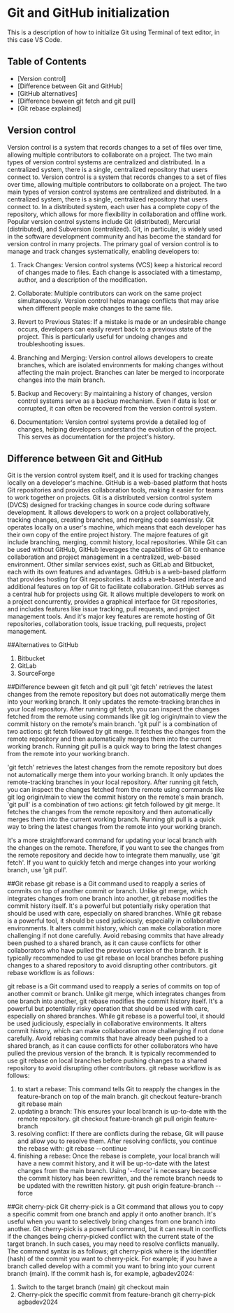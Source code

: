 # Git and GitHub initialization

This is a description of how to initialize Git using Terminal of text editor, in this case VS Code.

## Table of Contents
- [Version control]
- [Difference between Git and GitHub]
- [GitHub alternatives]
- [Difference beween git fetch and git pull]
- [Git rebase explained]

## Version control
Version control is a system that records changes to a set of files over time, allowing multiple contributors to collaborate on a project.
The two main types of version control systems are centralized and distributed. In a centralized system, there is a single, centralized repository that users connect to.
Version control is a system that records changes to a set of files over time, allowing multiple contributors to collaborate on a project.
The two main types of version control systems are centralized and distributed. In a centralized system, there is a single, centralized repository that users connect to. 
In a distributed system, each user has a complete copy of the repository, which allows for more flexibility in collaboration and offline work.
Popular version control systems include Git (distributed), Mercurial (distributed), and Subversion (centralized). Git, in particular, is widely used in the software development community and has become the standard for version control in many projects.
The primary goal of version control is to manage and track changes systematically, enabling developers to:

1. Track Changes: Version control systems (VCS) keep a historical record of changes made to files. Each change is associated with a timestamp, author, and a description of the modification.

2. Collaborate: Multiple contributors can work on the same project simultaneously. Version control helps manage conflicts that may arise when different people make changes to the same file.

3. Revert to Previous States: If a mistake is made or an undesirable change occurs, developers can easily revert back to a previous state of the project. This is particularly useful for undoing changes and troubleshooting issues.

4. Branching and Merging: Version control allows developers to create branches, which are isolated environments for making changes without affecting the main project. Branches can later be merged to incorporate changes into the main branch.

5. Backup and Recovery: By maintaining a history of changes, version control systems serve as a backup mechanism. Even if data is lost or corrupted, it can often be recovered from the version control system.

6. Documentation: Version control systems provide a detailed log of changes, helping developers understand the evolution of the project. This serves as documentation for the project's history.

## Difference between Git and GitHub 
Git is the version control system itself, and it is used for tracking changes locally on a developer's machine. GitHub is a web-based platform that hosts Git repositories and provides collaboration tools, making it easier for teams to work together on projects.
Git is a distributed version control system (DVCS) designed for tracking changes in source code during software development.
It allows developers to work on a project collaboratively, tracking changes, creating branches, and merging code seamlessly. Git operates locally on a user's machine, which means that each developer has their own copy of the entire project history.
The majore features of git include branching, merging, commit history, local repositories.
While Git can be used without GitHub, GitHub leverages the capabilities of Git to enhance collaboration and project management in a centralized, web-based environment. Other similar services exist, such as GitLab and Bitbucket, each with its own features and advantages.
GitHub is a web-based platform that provides hosting for Git repositories. It adds a web-based interface and additional features on top of Git to facilitate collaboration.
GitHub serves as a central hub for projects using Git. It allows multiple developers to work on a project concurrently, provides a graphical interface for Git repositories, and includes features like issue tracking, pull requests, and project management tools.
And it's major key features are remote hosting of Git repositories, collaboration tools, issue tracking, pull requests, project management.

##Alternatives to GitHub
1. Bitbucket
2. GitLab
3. SourceForge

##Difference beween git fetch and git pull
'git fetch' retrieves the latest changes from the remote repository but does not automatically merge them into your working branch.
It only updates the remote-tracking branches in your local repository. After running git fetch, you can inspect the changes fetched from the remote using commands like git log origin/main to view the commit history on the remote's main branch.
'git pull' is a combination of two actions: git fetch followed by git merge.
It fetches the changes from the remote repository and then automatically merges them into the current working branch. Running git pull is a quick way to bring the latest changes from the remote into your working branch.

'git fetch' retrieves the latest changes from the remote repository but does not automatically merge them into your working branch. 
It only updates the remote-tracking branches in your local repository. After running git fetch, you can inspect the changes fetched from the remote using commands like git log origin/main to view the commit history on the remote's main branch.
'git pull' is a combination of two actions: git fetch followed by git merge. 
It fetches the changes from the remote repository and then automatically merges them into the current working branch. Running git pull is a quick way to bring the latest changes from the remote into your working branch. 

It's a more straightforward command for updating your local branch with the changes on the remote.
Therefore, if you want to see the changes from the remote repository and decide how to integrate them manually, use 'git fetch'. If you want to quickly fetch and merge changes into your working branch, use 'git pull'.

##Git rebase
git rebase is a Git command used to reapply a series of commits on top of another commit or branch. Unlike git merge, which integrates changes from one branch into another, git rebase modifies the commit history itself.
It's a powerful but potentially risky operation that should be used with care, especially on shared branches. While git rebase is a powerful tool, it should be used judiciously, especially in collaborative environments.
It alters commit history, which can make collaboration more challenging if not done carefully. Avoid rebasing commits that have already been pushed to a shared branch, as it can cause conflicts for other collaborators who have pulled the previous version of the branch.
It is typically recommended to use git rebase on local branches before pushing changes to a shared repository to avoid disrupting other contributors.
git rebase workflow is as follows:


git rebase is a Git command used to reapply a series of commits on top of another commit or branch. Unlike git merge, which integrates changes from one branch into another, git rebase modifies the commit history itself. 
It's a powerful but potentially risky operation that should be used with care, especially on shared branches. While git rebase is a powerful tool, it should be used judiciously, especially in collaborative environments. 
It alters commit history, which can make collaboration more challenging if not done carefully. Avoid rebasing commits that have already been pushed to a shared branch, as it can cause conflicts for other collaborators who have pulled the previous version of the branch.
It is typically recommended to use git rebase on local branches before pushing changes to a shared repository to avoid disrupting other contributors.
git rebase workflow is as follows:

1. to start a rebase: This command tells Git to reapply the changes in the feature-branch on top of the main branch.
   git checkout feature-branch
   git rebase main
2. updating a branch: This ensures your local branch is up-to-date with the remote repository.
   git checkout feature-branch
   git pull origin feature-branch
3. resolving conflict: If there are conflicts during the rebase, Git will pause and allow you to resolve them. After resolving conflicts, you continue the rebase with:
   git rebase --continue
4. finishing a rebase: Once the rebase is complete, your local branch will have a new commit history, and it will be up-to-date with the latest changes from the main branch.
   Using '--force' is necessary because the commit history has been rewritten, and the remote branch needs to be updated with the rewritten history.
   git push origin feature-branch --force

##Git cherry-pick
Git cherry-pick is a Git command that allows you to copy a specific commit from one branch and apply it onto another branch. It's useful when you want to selectively bring changes from one branch into another. 
Git cherry-pick is a powerful command, but it can result in conflicts if the changes being cherry-picked conflict with the current state of the target branch. In such cases, you may need to resolve conflicts manually. The command syntax is as follows;
   git cherry-pick <commit-hash> 
   where <commit-hash> is the identifier (hash) of the commit you want to cherry-pick.
For example; if you have a branch called develop with a commit you want to bring into your current branch (main). If the commit hash is, for example, agbadev2024:
1. Switch to the target branch (main)
git checkout main
2. Cherry-pick the specific commit from feature-branch
git cherry-pick agbadev2024

